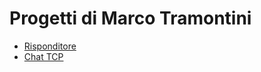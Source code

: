 # Progetti di Marco Tramontini
- [Risponditore](https://github.com/zuccante/5ID/tree/tramontini.marco/Risponditore)
- [Chat TCP](https://github.com/zuccante/5ID/tree/tramontini.marco/Chat)
